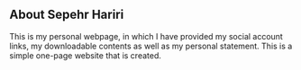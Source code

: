 
## About Sepehr Hariri

This is my personal webpage, in which I have provided my social account links, my downloadable contents as well as my personal statement. This is a simple one-page website that is created.
